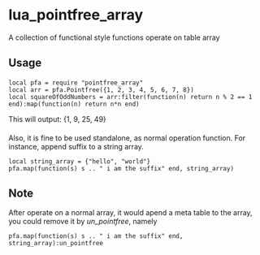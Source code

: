 # lua_pointfree_array
A collection of functional style functions operate on table array

## Usage
####
```
local pfa = require "pointfree_array"
local arr = pfa.Pointfree({1, 2, 3, 4, 5, 6, 7, 8})
local squareOfOddNumbers = arr:filter(function(n) return n % 2 == 1 end):map(function(n) return n*n end)
```
This will output: {1, 9, 25, 49}

####
Also, it is fine to be used standalone, as normal operation function.
For instance, append suffix to a string array.

```
local string_array = {"hello", "world"}
pfa.map(function(s) s .. " i am the suffix" end, string_array) 
```


## Note
After operate on a normal array, it would apend a meta table to the array, you could remove it by *un_pointfree*,
namely
```
pfa.map(function(s) s .. " i am the suffix" end, string_array):un_pointfree
```
